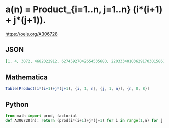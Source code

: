 # a\(n\) \= Product\_\{i\=1\.\.n, j\=1\.\.n\} \(i\*\(i\+1\) \+ j\*\(j\+1\)\)\.
https://oeis.org/A306728
## JSON
```JSON
[1, 4, 3072, 4682022912, 62745927042654535680, 22033340103629170301586112512000000, 479715049773154880180722813201712394999926095872000000, 1318058833735625830065875826842622254472987373414662267314001234660163584000000]
```
## Mathematica
```Mathematica
Table[Product[i*(i+1)+j*(j+1), {i, 1, n}, {j, 1, n}], {n, 0, 8}]
```
## Python
```Python
from math import prod, factorial
def A306728(n): return (prod(i*(i+1)+j*(j+1) for i in range(1,n) for j in range(i+1,n+1))*factorial(n))**2*(n+1)<<n # _Chai Wah Wu_, Nov 22 2023
```
